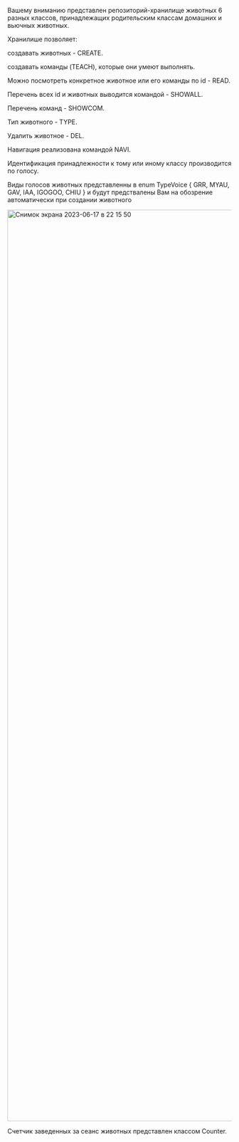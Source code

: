   Вашему вниманию представлен репозиторий-хранилище животных 6 разных классов,
принадлежащих родительским классам домашних и вьючных животных.

  Хранилише позволяет:
  
  создавать животных - CREATE.
  
  создавать команды (TEACH), которые они умеют выполнять.
  
  Можно посмотреть конкретное животное или его команды по id - READ.
  
  Перечень всех id  и животных выводится командой - SHOWALL.
  
  Перечень команд - SHOWCOM.
  
  Тип животного - TYPE.
  
  Удалить животное  - DEL.
  
  Навигация реализована командой NAVI.
  
  Идентификация принадлежности к тому или иному классу производится по голосу.
  
  Виды голосов животных  представленны в enum TypeVoice {
    GRR,
    MYAU,
    GAV,
    IAA,
    IGOGOO,
    CHIU
} и будут предствалены Вам на обозрение автоматически при создании животного

<img width="2048" alt="Снимок экрана 2023-06-17 в 22 15 50" src="https://github.com/VladimirGorF/AnimalsDataCenter/assets/110591063/90d0946d-cdc1-434e-aa57-bd9baab0bd4e">



Счетчик заведенных за сеанс животных представлен классом Counter.
  
